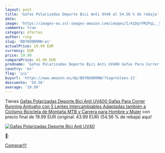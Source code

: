 ```yaml
---
layout: post
title: 'Gafas Polarizadas Deporte Bici Anti UV40 al 54.56 % de rebaja'
date: 
image: 'https://images-eu.ssl-images-amazon.com/images/I/41DqrFM2PqL._SL200_.jpg'
comments: true
category: ofertas
author: ring
slug: 'B076DQN9NW-es'
actualPrice: 19.99 EUR
currency: EUR
price: 19.99
comparePrice: 43.99 EUR
prodname: 'Gafas Polarizadas Deporte Bici Anti UV400 Gafas Para Correr Running Antivaho con 5 Lentes Intercambiables Adaptadas también a Ciclismo Bicicleta de Montaña MTB y Carrera para Hombre y Mujer'
country: 'es'
flag: '🇪🇸'
buyurl: 'https://www.amazon.es/dp/B076DQN9NW/?tag=tolees-21'
descuento: '54.56'
average: '19.99'
---
```


Tienes [Gafas Polarizadas Deporte Bici Anti UV400 Gafas Para Correr Running Antivaho con 5 Lentes Intercambiables Adaptadas también a Ciclismo Bicicleta de Montaña MTB y Carrera para Hombre y Mujer](https://www.amazon.es/dp/B076DQN9NW/?tag=tolees-21) con precio final de  19.99 EUR (original: 43.99 EUR) (54.56 %  de rebaja) aqui!

[![Gafas Polarizadas Deporte Bici Anti UV40](https://images-eu.ssl-images-amazon.com/images/I/41DqrFM2PqL._SL200_.jpg)](https://www.amazon.es/dp/B076DQN9NW/?tag=tolees-21)

🔎:


[Comprar!!!](https://www.amazon.es/dp/B076DQN9NW/?tag=tolees-21)
